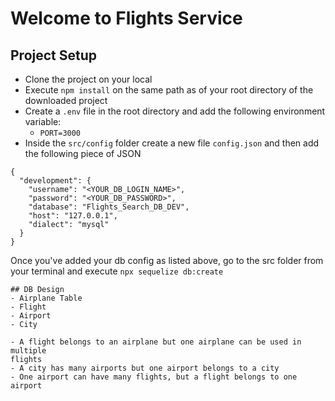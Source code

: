 # Welcome to Flights Service

## Project Setup

-   Clone the project on your local
-   Execute `npm install` on the same path as of your root directory of the downloaded project
-   Create a `.env` file in the root directory and add the following environment variable:
    -   `PORT=3000`
-   Inside the `src/config` folder create a new file `config.json` and then add the following piece of JSON
```
{
  "development": {
    "username": "<YOUR_DB_LOGIN_NAME>",
    "password": "<YOUR_DB_PASSWORD>",
    "database": "Flights_Search_DB_DEV",
    "host": "127.0.0.1",
    "dialect": "mysql"
  }
}

```

Once you've added your db config as listed above, go to the src folder from your
terminal and execute `npx sequelize db:create`
```
## DB Design
- Airplane Table
- Flight
- Airport
- City

- A flight belongs to an airplane but one airplane can be used in multiple
flights
- A city has many airports but one airport belongs to a city
- One airport can have many flights, but a flight belongs to one airport
